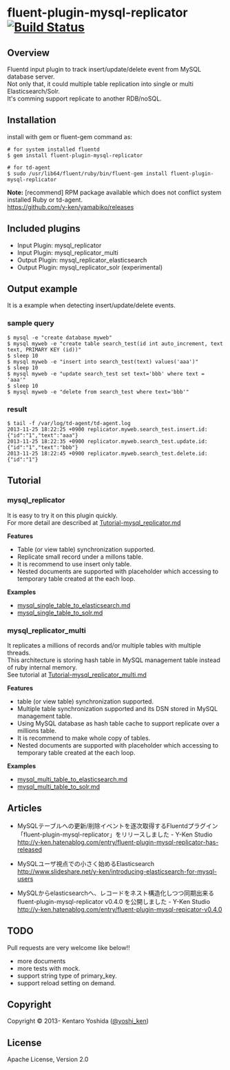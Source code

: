 # fluent-plugin-mysql-replicator [![Build Status](https://travis-ci.org/y-ken/fluent-plugin-mysql-replicator.png?branch=master)](https://travis-ci.org/y-ken/fluent-plugin-mysql-replicator)

## Overview

Fluentd input plugin to track insert/update/delete event from MySQL database server.  
Not only that, it could multiple table replication into single or multi Elasticsearch/Solr.  
It's comming support replicate to another RDB/noSQL.

## Installation

install with gem or fluent-gem command as:

`````
# for system installed fluentd
$ gem install fluent-plugin-mysql-replicator

# for td-agent
$ sudo /usr/lib64/fluent/ruby/bin/fluent-gem install fluent-plugin-mysql-replicator
`````

**Note:** [recommend] RPM package available which does not conflict system installed Ruby or td-agent.  
https://github.com/y-ken/yamabiko/releases


## Included plugins

* Input Plugin: mysql_replicator
* Input Plugin: mysql_replicator_multi
* Output Plugin: mysql_replicator_elasticsearch
* Output Plugin: mysql_replicator_solr (experimental)

## Output example

It is a example when detecting insert/update/delete events.

### sample query

`````
$ mysql -e "create database myweb"
$ mysql myweb -e "create table search_test(id int auto_increment, text text, PRIMARY KEY (id))"
$ sleep 10
$ mysql myweb -e "insert into search_test(text) values('aaa')"
$ sleep 10
$ mysql myweb -e "update search_test set text='bbb' where text = 'aaa'"
$ sleep 10
$ mysql myweb -e "delete from search_test where text='bbb'"
`````

### result

`````
$ tail -f /var/log/td-agent/td-agent.log
2013-11-25 18:22:25 +0900 replicator.myweb.search_test.insert.id: {"id":"1","text":"aaa"}
2013-11-25 18:22:35 +0900 replicator.myweb.search_test.update.id: {"id":"1","text":"bbb"}
2013-11-25 18:22:45 +0900 replicator.myweb.search_test.delete.id: {"id":"1"}
`````

## Tutorial

### mysql_replicator

It is easy to try it on this plugin quickly.  
For more detail are described at [Tutorial-mysql_replicator.md](https://github.com/y-ken/fluent-plugin-mysql-replicator/blob/master/Tutorial-mysql_replicator.md)

**Features**

* Table (or view table) synchronization supported.
* Replicate small record under a millons table.
* It is recommend to use insert only table.
* Nested documents are supported with placeholder which accessing to temporary table created at the each loop.

**Examples**

* [mysql_single_table_to_elasticsearch.md](https://github.com/y-ken/fluent-plugin-mysql-replicator/blob/master/example/mysql_single_table_to_elasticsearch.md)
* [mysql_single_table_to_solr.md](https://github.com/y-ken/fluent-plugin-mysql-replicator/blob/master/example/mysql_single_table_to_solr.md)

### mysql_replicator_multi

It replicates a millions of records and/or multiple tables with multiple threads.  
This architecture is storing hash table in MySQL management table instead of ruby internal memory.  
See tutorial at [Tutorial-mysql_replicator_multi.md](https://github.com/y-ken/fluent-plugin-mysql-replicator/blob/master/Tutorial-mysql_replicator_multi.md)

**Features**

* table (or view table) synchronization supported.
* Multiple table synchronization supported and its DSN stored in MySQL management table.
* Using MySQL database as hash table cache to support replicate over a millions table.
* It is recommend to make whole copy of tables.
* Nested documents are supported with placeholder which accessing to temporary table created at the each loop.

**Examples**

* [mysql_multi_table_to_elasticsearch.md](https://github.com/y-ken/fluent-plugin-mysql-replicator/blob/master/example/mysql_multi_table_to_elasticsearch.md)
* [mysql_multi_table_to_solr.md](https://github.com/y-ken/fluent-plugin-mysql-replicator/blob/master/example/mysql_multi_table_to_solr.md)

## Articles

* MySQLテーブルへの更新/削除イベントを逐次取得するFluentdプラグイン「fluent-plugin-mysql-replicator」をリリースしました - Y-Ken Studio<br />
http://y-ken.hatenablog.com/entry/fluent-plugin-mysql-replicator-has-released

* MySQLユーザ視点での小さく始めるElasticsearch<br />
http://www.slideshare.net/y-ken/introducing-elasticsearch-for-mysql-users

* MySQLからelasticsearchへ、レコードをネスト構造化しつつ同期出来る fluent-plugin-mysql-replicator v0.4.0 を公開しました - Y-Ken Studio<br />
http://y-ken.hatenablog.com/entry/fluent-plugin-mysql-repicator-v0.4.0

## TODO

Pull requests are very welcome like below!!

* more documents
* more tests with mock.
* support string type of primary_key.
* support reload setting on demand.

## Copyright

Copyright © 2013- Kentaro Yoshida ([@yoshi_ken](https://twitter.com/yoshi_ken))

## License

Apache License, Version 2.0
